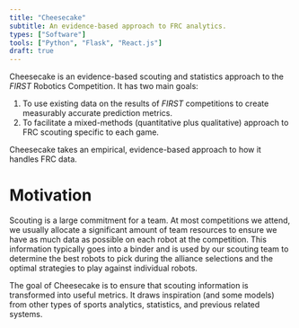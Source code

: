 ```yaml
---
title: "Cheesecake"
subtitle: An evidence-based approach to FRC analytics.
types: ["Software"]
tools: ["Python", "Flask", "React.js"]
draft: true
---
```


Cheesecake is an evidence-based scouting and statistics approach to
the *FIRST* Robotics Competition. It has two main goals:

1. To use existing data on the results of *FIRST* competitions to
   create measurably accurate prediction metrics.
2. To facilitate a mixed-methods (quantitative plus qualitative)
   approach to FRC scouting specific to each game.

Cheesecake takes an empirical, evidence-based approach to how it
handles FRC data.

<!--
Using Cheesecake, we hope to be able to answer the following questions:

+ How likely are teams to qualify for championships?
+ 
-->

Motivation
==========

Scouting is a large commitment for a team. At most competitions we
attend, we usually allocate a significant amount of team resources to
ensure we have as much data as possible on each robot at the
competition. This information typically goes into a binder and is used
by our scouting team to determine the best robots to pick during the
alliance selections and the optimal strategies to play against
individual robots.

The goal of Cheesecake is to ensure that scouting information is
transformed into useful metrics. It draws inspiration (and some
models) from other types of sports analytics, statistics, and previous
related systems.
